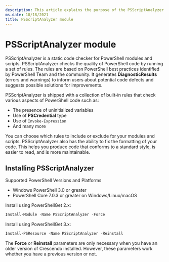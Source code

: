 ```yaml
---
description: This article explains the purpose of the PSScriptAnalyzer module.
ms.date: 10/18/2021
title: PSScriptAnalyzer module
---
```

# PSScriptAnalyzer module

PSScriptAnalyzer is a static code checker for PowerShell modules and scripts. PSScriptAnalyzer
checks the quality of PowerShell code by running a set of rules. The rules are based on PowerShell
best practices identified by PowerShell Team and the community. It generates **DiagnosticResults**
(errors and warnings) to inform users about potential code defects and suggests possible solutions
for improvements.

PSScriptAnalyzer is shipped with a collection of built-in rules that check various aspects of
PowerShell code such as:

- The presence of uninitialized variables
- Use of **PSCredential** type
- Use of `Invoke-Expression`
- And many more

You can choose which rules to include or exclude for your modules and scripts. PSScriptAnalyzer also
has the ability to fix the formatting of your code. This helps you produce code that conforms to a
standard style, is easier to read, and is more maintainable.

## Installing PSScriptAnalyzer

Supported PowerShell Versions and Platforms

- Windows PowerShell 3.0 or greater
- PowerShell Core 7.0.3 or greater on Windows/Linux/macOS

Install using PowerShellGet 2.x:

```powershell
Install-Module -Name PSScriptAnalyzer -Force
```

Install using PowerShellGet 3.x:

```powershell
Install-PSResource -Name PSScriptAnalyzer -Reinstall
```

The **Force** or **Reinstall** parameters are only necessary when you have an older version of
Crescendo installed. However, these parameters work whether you have a previous version or not.
